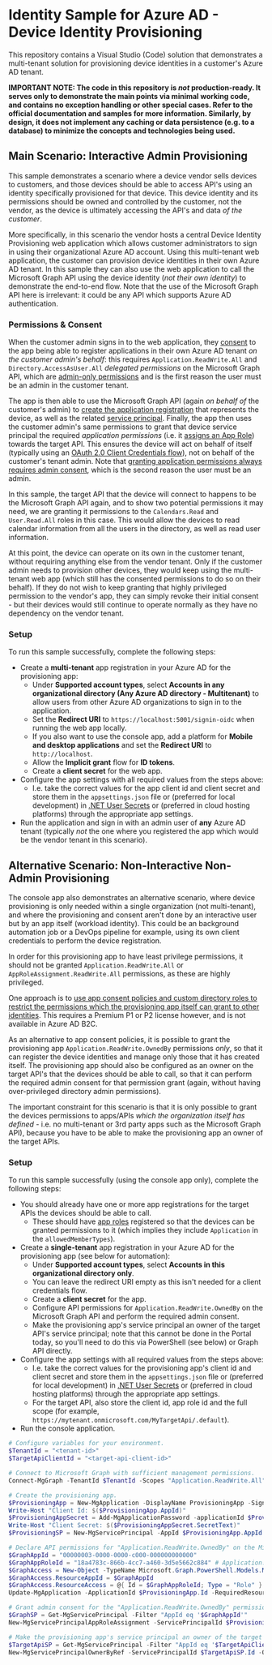 # Identity Sample for Azure AD - Device Identity Provisioning

This repository contains a Visual Studio (Code) solution that demonstrates a multi-tenant solution for provisioning device identities in a customer's Azure AD tenant.

**IMPORTANT NOTE: The code in this repository is _not_ production-ready. It serves only to demonstrate the main points via minimal working code, and contains no exception handling or other special cases. Refer to the official documentation and samples for more information. Similarly, by design, it does not implement any caching or data persistence (e.g. to a database) to minimize the concepts and technologies being used.**

## Main Scenario: Interactive Admin Provisioning

This sample demonstrates a scenario where a device vendor sells devices to customers, and those devices should be able to access API's using an identity specifically provisioned for that device. This device identity and its permissions should be owned and controlled by the customer, not the vendor, as the device is ultimately accessing the API's and data _of the customer_.

More specifically, in this scenario the vendor hosts a central Device Identity Provisioning web application which allows customer administrators to sign in using their organizational Azure AD account. Using this multi-tenant web application, the customer can provision device identities in their own Azure AD tenant. In this sample they can also use the web application to call the Microsoft Graph API using the device identity (_not their own identity_) to demonstrate the end-to-end flow. Note that the use of the Microsoft Graph API here is irrelevant: it could be any API which supports Azure AD authentication.

### Permissions & Consent

When the customer admin signs in to the web application, they [consent](https://docs.microsoft.com/azure/active-directory/develop/consent-framework) to the app being able to register applications in their own Azure AD tenant _on the customer admin's behalf_: this requires `Application.ReadWrite.All` and `Directory.AccessAsUser.All` _delegated permissions_ on the Microsoft Graph API, which are [admin-only permissions](https://docs.microsoft.com/graph/permissions-reference) and is the first reason the user must be an admin in the customer tenant.

The app is then able to use the Microsoft Graph API (again _on behalf of_ the customer's admin) to [create the application registration](https://docs.microsoft.com/graph/api/application-post-applications?view=graph-rest-1.0&tabs=http) that represents the device, as well as the related [service principal](https://docs.microsoft.com/graph/api/serviceprincipal-post-serviceprincipals?view=graph-rest-1.0&tabs=http). Finally, the app then uses the customer admin's same permissions to grant that device service principal the required _application permissions_ (i.e. it [assigns an App Role](https://docs.microsoft.com/graph/api/serviceprincipal-post-approleassignments?view=graph-rest-1.0&tabs=http)) towards the target API. This ensures the device will act on behalf of itself (typically using an [OAuth 2.0 Client Credentials flow](https://docs.microsoft.com/azure/active-directory/develop/v2-oauth2-client-creds-grant-flow)), not on behalf of the customer's tenant admin. Note that [granting application permissions always requires admin consent](https://docs.microsoft.com/azure/active-directory/develop/v2-permissions-and-consent#permission-types), which is the second reason the user must be an admin.

In this sample, the target API that the device will connect to happens to be the Microsoft Graph API again, and to show two potential permissions it may need, we are granting it permissions to the `Calendars.Read` and `User.Read.All` roles in this case. This would allow the devices to read calendar information from all the users in the directory, as well as read user information.

At this point, the device can operate on its own in the customer tenant, without requiring anything else from the vendor tenant. Only if the customer admin needs to provision other devices, they would keep using the multi-tenant web app (which still has the consented permissions to do so on their behalf). If they do not wish to keep granting that highly privileged permission to the vendor's app, they can simply revoke their initial consent - but their devices would still continue to operate normally as they have no dependency on the vendor tenant.

### Setup

To run this sample successfully, complete the following steps:

- Create a **multi-tenant** app registration in your Azure AD for the provisioning app:
  - Under **Supported account types**, select **Accounts in any organizational directory (Any Azure AD directory - Multitenant)** to allow users from other Azure AD organizations to sign in to the application.
  - Set the **Redirect URI** to `https://localhost:5001/signin-oidc` when running the web app locally.
  - If you also want to use the console app, add a platform for **Mobile and desktop applications** and set the **Redirect URI** to `http://localhost`.
  - Allow the **Implicit grant** flow for **ID tokens**.
  - Create a **client secret** for the web app.
- Configure the app settings with all required values from the steps above:
  - I.e. take the correct values for the app client id and client secret and store them in the `appsettings.json` file or (preferred for local development) in [.NET User Secrets](https://docs.microsoft.com/aspnet/core/security/app-secrets?view=aspnetcore-3.1&tabs=windows) or (preferred in cloud hosting platforms) through the appropriate app settings.
- Run the application and sign in with an admin user of **any** Azure AD tenant (typically _not_ the one where you registered the app which would be the vendor tenant in this scenario).

## Alternative Scenario: Non-Interactive Non-Admin Provisioning

The console app also demonstrates an alternative scenario, where device provisioning is only needed within a single organization (not multi-tenant), and where the provisioning and consent aren't done by an interactive user but by an app itself (workload identity). This could be an background automation job or a DevOps pipeline for example, using its own client credentials to perform the device registration.

In order for this provisioning app to have least privilege permissions, it should not be granted `Application.ReadWrite.All` or `AppRoleAssignment.ReadWrite.All` permissions, as these are highly privileged.

One approach is to [use app consent policies and custom directory roles to restrict the permissions which the provisioning app itself can grant to other identities](https://winsmarts.com/automating-application-permission-grant-while-avoiding-approleassignment-readwrite-all-554a83d5b6f5). This requires a Premium P1 or P2 license however, and is not available in Azure AD B2C.

As an alternative to app consent policies, it is possible to grant the provisioning app `Application.ReadWrite.OwnedBy` permissions _only_, so that it can register the device identities and manage only those that it has created itself. The provisioning app should also be configured as an owner on the target API's that the devices should be able to call, so that it can perform the required admin consent for that permission grant (again, without having over-privileged directory admin permissions).

The important constraint for this scenario is that it is only possible to grant the devices permissions to apps/APIs _which the organization itself has defined_ - i.e. no multi-tenant or 3rd party apps such as the Microsoft Graph API), because you have to be able to make the provisioning app an owner of the target APIs.

### Setup

To run this sample successfully (using the console app only), complete the following steps:

- You should already have one or more app registrations for the target APIs the devices should be able to call.
  - These should have [app roles](https://learn.microsoft.com/azure/active-directory/develop/howto-add-app-roles-in-azure-ad-apps) registered so that the devices can be granted permissions to it (which implies they include `Application` in the `allowedMemberTypes`).
- Create a **single-tenant** app registration in your Azure AD for the provisioning app (see below for automation):
  - Under **Supported account types**, select **Accounts in this organizational directory only**.
  - You can leave the redirect URI empty as this isn't needed for a client credentials flow.
  - Create a **client secret** for the app.
  - Configure API permissions for `Application.ReadWrite.OwnedBy` on the Microsoft Graph API and perform the required admin consent.
  - Make the provisioning app's service principal an owner of the target API's service principal; note that this cannot be done in the Portal today, so you'll need to do this via PowerShell (see below) or Graph API directly.
- Configure the app settings with all required values from the steps above:
  - I.e. take the correct values for the provisioning app's client id and client secret and store them in the `appsettings.json` file or (preferred for local development) in [.NET User Secrets](https://docs.microsoft.com/aspnet/core/security/app-secrets?view=aspnetcore-3.1&tabs=windows) or (preferred in cloud hosting platforms) through the appropriate app settings.
  - For the target API, also store the client id, app role id and the full scope (for example, `https://mytenant.onmicrosoft.com/MyTargetApi/.default`).
- Run the console application.

```powershell
# Configure variables for your environment.
$TenantId = "<tenant-id>"
$TargetApiClientId = "<target-api-client-id>"

# Connect to Microsoft Graph with sufficient management permissions.
Connect-MgGraph -TenantId $TenantId -Scopes "Application.ReadWrite.All", "Directory.AccessAsUser.All", "Directory.ReadWrite.All"

# Create the provisioning app.
$ProvisioningApp = New-MgApplication -DisplayName ProvisioningApp -SignInAudience AzureADMyOrg
Write-Host "Client Id: $($ProvisioningApp.AppId)"
$ProvisioningAppSecret = Add-MgApplicationPassword -applicationId $ProvisioningApp.Id
Write-Host "Client Secret: $($ProvisioningAppSecret.SecretText)"
$ProvisioningSP = New-MgServicePrincipal -AppId $ProvisioningApp.AppId

# Declare API permissions for "Application.ReadWrite.OwnedBy" on the Microsoft Graph API.
$GraphAppId = "00000003-0000-0000-c000-000000000000"
$GraphAppRoleId = "18a4783c-866b-4cc7-a460-3d5e5662c884" # Application.ReadWrite.OwnedBy
$GraphAccess = New-Object -TypeName Microsoft.Graph.PowerShell.Models.MicrosoftGraphRequiredResourceAccess
$GraphAccess.ResourceAppId = $GraphAppId
$GraphAccess.ResourceAccess = @{ Id = $GraphAppRoleId; Type = "Role" }
Update-MgApplication -ApplicationId $ProvisioningApp.Id -RequiredResourceAccess @($GraphAccess)

# Grant admin consent for the "Application.ReadWrite.OwnedBy" permission.
$GraphSP = Get-MgServicePrincipal -Filter "AppId eq '$GraphAppId'"
New-MgServicePrincipalAppRoleAssignment -ServicePrincipalId $ProvisioningSP.Id -PrincipalId $ProvisioningSP.Id -ResourceId $GraphSP.Id -AppRoleId $GraphAppRoleId

# Make the provisioning app's service principal an owner of the target API's service principal.
$TargetApiSP = Get-MgServicePrincipal -Filter "AppId eq '$TargetApiClientId'"
New-MgServicePrincipalOwnerByRef -ServicePrincipalId $TargetApiSP.Id -OdataId "https://graph.microsoft.com/v1.0/directoryObjects/$($ProvisioningSP.Id)"
```
